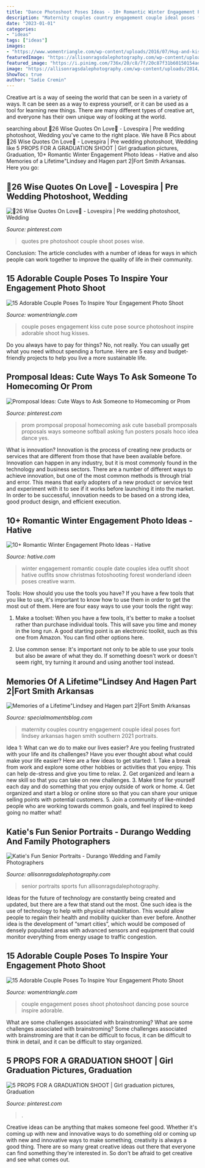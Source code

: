 ```yaml
---
title: "Dance Photoshoot Poses Ideas - 10+ Romantic Winter Engagement Photo Ideas"
description: "Maternity couples country engagement couple ideal poses fort lindsey arkansas hagen smith southern 2021 portraits"
date: "2023-01-01"
categories:
- "ideas"
tags: ["ideas"]
images:
- "https://www.womentriangle.com/wp-content/uploads/2016/07/Hug-and-kiss-her.jpg"
featuredImage: "https://allisonragsdalephotography.com/wp-content/uploads/2014/03/allisonragsdalephotography-7718.jpg"
featured_image: "https://i.pinimg.com/736x/20/c8/7f/20c87f31b60150154adb52c392384262.jpg"
image: "https://allisonragsdalephotography.com/wp-content/uploads/2014/03/allisonragsdalephotography-7718.jpg"
ShowToc: true
author: "Sadie Cremin"
---
```



Creative art is a way of seeing the world that can be seen in a variety of ways. It can be seen as a way to express yourself, or it can be used as a tool for learning new things. There are many different types of creative art, and everyone has their own unique way of looking at the world.

	

		
searching about 💞26 Wise Quotes On Love💞 - Lovespira | Pre wedding photoshoot, Wedding you've came to the right place. We have 8 Pics about 💞26 Wise Quotes On Love💞 - Lovespira | Pre wedding photoshoot, Wedding like 5 PROPS FOR A GRADUATION SHOOT | Girl graduation pictures, Graduation, 10+ Romantic Winter Engagement Photo Ideas - Hative and also Memories of a Lifetime&quot;Lindsey and Hagen part 2|Fort Smith Arkansas. Here you go:
		
    
## 💞26 Wise Quotes On Love💞 - Lovespira | Pre Wedding Photoshoot, Wedding

<img loading=lazy src="https://i.pinimg.com/736x/cd/3a/a8/cd3aa863e97131180a7b51691c0aa7c6.jpg" onerror="this.onerror=null;this.src='https://tse3.mm.bing.net/th?id=OIP.wYQbyeTPqthGTdodP7fdewHaLG&amp;pid=15.1';" alt="💞26 Wise Quotes On Love💞 - Lovespira | Pre wedding photoshoot, Wedding">

_Source: pinterest.com_

>quotes pre photoshoot couple shoot poses wise. 

	

Conclusion:
The article concludes with a number of ideas for ways in which people can work together to improve the quality of life in their community.

    
## 15 Adorable Couple Poses To Inspire Your Engagement Photo Shoot

<img loading=lazy src="https://www.womentriangle.com/wp-content/uploads/2016/07/Hug-and-kiss-her.jpg" onerror="this.onerror=null;this.src='https://tse4.mm.bing.net/th?id=OIP.Q_ILOLLlSA7BREvVaCx51wHaLH&amp;pid=15.1';" alt="15 Adorable Couple Poses To Inspire Your Engagement Photo Shoot">

_Source: womentriangle.com_

>couple poses engagement kiss cute pose source photoshoot inspire adorable shoot hug kisses. 

	

Do you always have to pay for things? No, not really. You can usually get what you need without spending a fortune. Here are 5 easy and budget-friendly projects to help you live a more sustainable life.

    
## Promposal Ideas: Cute Ways To Ask Someone To Homecoming Or Prom

<img loading=lazy src="https://i.pinimg.com/736x/20/c8/7f/20c87f31b60150154adb52c392384262.jpg" onerror="this.onerror=null;this.src='https://tse2.mm.bing.net/th?id=OIP.5GiFk6r7vykdJ_TsVHsNEwHaJ4&amp;pid=15.1';" alt="Promposal Ideas: Cute Ways to Ask Someone to Homecoming or Prom">

_Source: pinterest.com_

>prom promposal proposal homecoming ask cute baseball promposals proposals ways someone softball asking fun posters posals hoco idea dance yes. 

	

What is innovation?
Innovation is the process of creating new products or services that are different from those that have been available before. Innovation can happen in any industry, but it is most commonly found in the technology and business sectors. There are a number of different ways to achieve innovation, but one of the most common methods is through trial and error. This means that early adopters of a new product or service test and experiment with it to see if it works before launching it into the market. In order to be successful, innovation needs to be based on a strong idea, good product design, and efficient execution.

    
## 10+ Romantic Winter Engagement Photo Ideas - Hative

<img loading=lazy src="https://hative.com/wp-content/uploads/2014/11/winter-engagement-photo-ideas/4-winter-engagement-photo-ideas.jpg" onerror="this.onerror=null;this.src='https://tse2.mm.bing.net/th?id=OIP.PttkRVoaTZOdBu3shGPDtQHaLI&amp;pid=15.1';" alt="10+ Romantic Winter Engagement Photo Ideas - Hative">

_Source: hative.com_

>winter engagement romantic couple date couples idea outfit shoot hative outfits snow christmas fotoshooting forest wonderland ideen poses creative warm. 

	

Tools: How should you use the tools you have?
If you have a few tools that you like to use, it's important to know how to use them in order to get the most out of them. Here are four easy ways to use your tools the right way:
1) Make a toolset: When you have a few tools, it's better to make a toolset rather than purchase individual tools. This will save you time and money in the long run. A good starting point is an electronic toolkit, such as this one from Amazon. You can find other options here.

2) Use common sense: It's important not only to be able to use your tools but also be aware of what they do. If something doesn't work or doesn't seem right, try turning it around and using another tool instead.

    
## Memories Of A Lifetime&quot;Lindsey And Hagen Part 2|Fort Smith Arkansas

<img loading=lazy src="http://specialmomentsblog.com/wp-content/uploads/2014/03/Southern-Maternity-Pictures-Maternity-Picture-ideas-Country-Maternity-Pictures_0042.jpg" onerror="this.onerror=null;this.src='https://tse2.mm.bing.net/th?id=OIP.TgHKARlkJ1r-NWMnheIGRwHaLE&amp;pid=15.1';" alt="Memories of a Lifetime&quot;Lindsey and Hagen part 2|Fort Smith Arkansas">

_Source: specialmomentsblog.com_

>maternity couples country engagement couple ideal poses fort lindsey arkansas hagen smith southern 2021 portraits. 

	

Idea 1: What can we do to make our lives easier?
Are you feeling frustrated with your life and its challenges? Have you ever thought about what could make your life easier? Here are a few ideas to get started: 1. Take a break from work and explore some other hobbies or activities that you enjoy. This can help de-stress and give you time to relax. 2. Get organized and learn a new skill so that you can take on new challenges. 3. Make time for yourself each day and do something that you enjoy outside of work or home. 4. Get organized and start a blog or online store so that you can share your unique selling points with potential customers. 5. Join a community of like-minded people who are working towards common goals, and feel inspired to keep going no matter what! 
    
## Katie&#039;s Fun Senior Portraits - Durango Wedding And Family Photographers

<img loading=lazy src="https://allisonragsdalephotography.com/wp-content/uploads/2014/03/allisonragsdalephotography-7718.jpg" onerror="this.onerror=null;this.src='https://tse2.mm.bing.net/th?id=OIP.SZ5vnqUkW4rSx_ELxDrcqgHaLI&amp;pid=15.1';" alt="Katie&#039;s Fun Senior Portraits - Durango Wedding and Family Photographers">

_Source: allisonragsdalephotography.com_

>senior portraits sports fun allisonragsdalephotography. 

	

Ideas for the future of technology are constantly being created and updated, but there are a few that stand out the most. One such idea is the use of technology to help with physical rehabilitation. This would allow people to regain their health and mobility quicker than ever before. Another idea is the development of “smart cities”, which would be composed of densely populated areas with advanced sensors and equipment that could monitor everything from energy usage to traffic congestion.

    
## 15 Adorable Couple Poses To Inspire Your Engagement Photo Shoot

<img loading=lazy src="https://www.womentriangle.com/wp-content/uploads/2016/07/dancing-pose-1.jpg" onerror="this.onerror=null;this.src='https://tse1.mm.bing.net/th?id=OIP.tE8PjnIoy9BmHP68sTwfwgHaKr&amp;pid=15.1';" alt="15 Adorable Couple Poses To Inspire Your Engagement Photo Shoot">

_Source: womentriangle.com_

>couple engagement poses shoot photoshoot dancing pose source inspire adorable. 

	

What are some challenges associated with brainstroming?
What are some challenges associated with brainstroming?
Some challenges associated with brainstroming are that it can be difficult to focus, it can be difficult to think in detail, and it can be difficult to stay organized.

    
## 5 PROPS FOR A GRADUATION SHOOT | Girl Graduation Pictures, Graduation

<img loading=lazy src="https://i.pinimg.com/736x/9f/73/8f/9f738fbef9f4d6a764641891e7a58d9d.jpg" onerror="this.onerror=null;this.src='https://tse3.mm.bing.net/th?id=OIP.5K_ZqMy6SxwVHUZBmmy28wHaLH&amp;pid=15.1';" alt="5 PROPS FOR A GRADUATION SHOOT | Girl graduation pictures, Graduation">

_Source: pinterest.com_

>. 

	

Creative ideas can be anything that makes someone feel good. Whether it's coming up with new and innovative ways to do something old or coming up with new and innovative ways to make something, creativity is always a good thing. There are so many great creative ideas out there that everyone can find something they're interested in. So don't be afraid to get creative and see what comes out.

